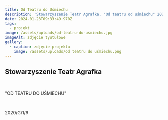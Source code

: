 ```yaml
---
title: Od Teatru do Uśmiechu
description: 'Stowarzyszenie Teatr Agrafka, "Od teatru od uśmiechu" 2020/G/1/9'
date: 2024-01-23T09:33:49.970Z
tags:
  - projekt
image: /assets/uploads/od-teatru-do-uśmiechu.jpg
imageAlt: zdjęcie tyutułowe
gallery:
  - caption: zdjęcie projektu
    image: /assets/uploads/od teatru do uśmiechu.png
---
```

## Stowarzyszenie Teatr Agrafka

<br>

"OD TEATRU DO UŚMIECHU"

<br>

2020/G/1/9
